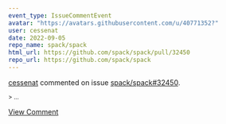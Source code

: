 ```yaml
---
event_type: IssueCommentEvent
avatar: "https://avatars.githubusercontent.com/u/40771352?"
user: cessenat
date: 2022-09-05
repo_name: spack/spack
html_url: https://github.com/spack/spack/pull/32450
repo_url: https://github.com/spack/spack
---
```


<a href='https://github.com/cessenat' target='_blank'>cessenat</a> commented on issue <a href='https://github.com/spack/spack/pull/32450' target='_blank'>spack/spack#32450</a>.

<small>> ...</small>

<a href='https://github.com/spack/spack/pull/32450' target='_blank'>View Comment</a>